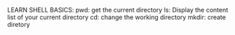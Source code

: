 LEARN SHELL BASICS:
 pwd: get the current directory
 ls: Display the content list of your current directory
 cd: change the working directory
 mkdir: create diretory
